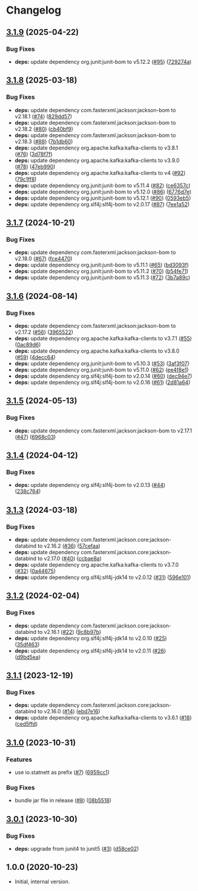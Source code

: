 # Changelog

## [3.1.9](https://github.com/statnett/k3a-spiffe-principal-builder/compare/v3.1.8...v3.1.9) (2025-04-22)


### Bug Fixes

* **deps:** update dependency org.junit:junit-bom to v5.12.2 ([#95](https://github.com/statnett/k3a-spiffe-principal-builder/issues/95)) ([729274a](https://github.com/statnett/k3a-spiffe-principal-builder/commit/729274af3c707f71329dbe932c8996d4679d9765))

## [3.1.8](https://github.com/statnett/k3a-spiffe-principal-builder/compare/v3.1.7...v3.1.8) (2025-03-18)


### Bug Fixes

* **deps:** update dependency com.fasterxml.jackson:jackson-bom to v2.18.1 ([#74](https://github.com/statnett/k3a-spiffe-principal-builder/issues/74)) ([829dd57](https://github.com/statnett/k3a-spiffe-principal-builder/commit/829dd575bffcb1536a9e44f3d537f87de0a133bf))
* **deps:** update dependency com.fasterxml.jackson:jackson-bom to v2.18.2 ([#80](https://github.com/statnett/k3a-spiffe-principal-builder/issues/80)) ([cb40bf9](https://github.com/statnett/k3a-spiffe-principal-builder/commit/cb40bf97ea0e02934ee3f06426d3153151d126ea))
* **deps:** update dependency com.fasterxml.jackson:jackson-bom to v2.18.3 ([#88](https://github.com/statnett/k3a-spiffe-principal-builder/issues/88)) ([7b1db60](https://github.com/statnett/k3a-spiffe-principal-builder/commit/7b1db607344a07867f76d1761ebd30122625383a))
* **deps:** update dependency org.apache.kafka:kafka-clients to v3.8.1 ([#76](https://github.com/statnett/k3a-spiffe-principal-builder/issues/76)) ([3d78f7f](https://github.com/statnett/k3a-spiffe-principal-builder/commit/3d78f7fa22426373e6fbea51c3e040dbba6285a3))
* **deps:** update dependency org.apache.kafka:kafka-clients to v3.9.0 ([#78](https://github.com/statnett/k3a-spiffe-principal-builder/issues/78)) ([47eb990](https://github.com/statnett/k3a-spiffe-principal-builder/commit/47eb990bc4c73e87a7e40d02442b9196fdb6bec8))
* **deps:** update dependency org.apache.kafka:kafka-clients to v4 ([#92](https://github.com/statnett/k3a-spiffe-principal-builder/issues/92)) ([79c1ff8](https://github.com/statnett/k3a-spiffe-principal-builder/commit/79c1ff85656b231022baeb419260dc6fb5e3f666))
* **deps:** update dependency org.junit:junit-bom to v5.11.4 ([#82](https://github.com/statnett/k3a-spiffe-principal-builder/issues/82)) ([ce6357c](https://github.com/statnett/k3a-spiffe-principal-builder/commit/ce6357c24945b9c18122b7957ef9735c30efcd5a))
* **deps:** update dependency org.junit:junit-bom to v5.12.0 ([#86](https://github.com/statnett/k3a-spiffe-principal-builder/issues/86)) ([6776d7e](https://github.com/statnett/k3a-spiffe-principal-builder/commit/6776d7ec7098d6428442842400ab2d99d73ae114))
* **deps:** update dependency org.junit:junit-bom to v5.12.1 ([#90](https://github.com/statnett/k3a-spiffe-principal-builder/issues/90)) ([0593eb5](https://github.com/statnett/k3a-spiffe-principal-builder/commit/0593eb5057f99505739332b7d70d083cf7e0c9c1))
* **deps:** update dependency org.slf4j:slf4j-bom to v2.0.17 ([#87](https://github.com/statnett/k3a-spiffe-principal-builder/issues/87)) ([7ee1a52](https://github.com/statnett/k3a-spiffe-principal-builder/commit/7ee1a52c224ea96b5e17984944150192f5e97e96))

## [3.1.7](https://github.com/statnett/k3a-spiffe-principal-builder/compare/v3.1.6...v3.1.7) (2024-10-21)


### Bug Fixes

* **deps:** update dependency com.fasterxml.jackson:jackson-bom to v2.18.0 ([#67](https://github.com/statnett/k3a-spiffe-principal-builder/issues/67)) ([fce4470](https://github.com/statnett/k3a-spiffe-principal-builder/commit/fce44700bf1752c15e1f5e85485f7cbbeead57f0))
* **deps:** update dependency org.junit:junit-bom to v5.11.1 ([#65](https://github.com/statnett/k3a-spiffe-principal-builder/issues/65)) ([bd3093f](https://github.com/statnett/k3a-spiffe-principal-builder/commit/bd3093f6d7901b7e6cb02811fed5c304a5c04adc))
* **deps:** update dependency org.junit:junit-bom to v5.11.2 ([#70](https://github.com/statnett/k3a-spiffe-principal-builder/issues/70)) ([b54fe71](https://github.com/statnett/k3a-spiffe-principal-builder/commit/b54fe71c563f424ac47a3b7f1ce7762205cb9ebe))
* **deps:** update dependency org.junit:junit-bom to v5.11.3 ([#72](https://github.com/statnett/k3a-spiffe-principal-builder/issues/72)) ([3b7a89c](https://github.com/statnett/k3a-spiffe-principal-builder/commit/3b7a89c7d9528034c00701b42aa5e2a109d05518))

## [3.1.6](https://github.com/statnett/k3a-spiffe-principal-builder/compare/v3.1.5...v3.1.6) (2024-08-14)


### Bug Fixes

* **deps:** update dependency com.fasterxml.jackson:jackson-bom to v2.17.2 ([#56](https://github.com/statnett/k3a-spiffe-principal-builder/issues/56)) ([3965522](https://github.com/statnett/k3a-spiffe-principal-builder/commit/39655226df6985bc109228d79374a3f991e3c370))
* **deps:** update dependency org.apache.kafka:kafka-clients to v3.7.1 ([#55](https://github.com/statnett/k3a-spiffe-principal-builder/issues/55)) ([0ac89d6](https://github.com/statnett/k3a-spiffe-principal-builder/commit/0ac89d6e98abb589f09ab13fbbc7f60b46330407))
* **deps:** update dependency org.apache.kafka:kafka-clients to v3.8.0 ([#59](https://github.com/statnett/k3a-spiffe-principal-builder/issues/59)) ([4decc64](https://github.com/statnett/k3a-spiffe-principal-builder/commit/4decc6470eabb2a7bf364d0f17b8cb72bd189ca0))
* **deps:** update dependency org.junit:junit-bom to v5.10.3 ([#53](https://github.com/statnett/k3a-spiffe-principal-builder/issues/53)) ([3af3f07](https://github.com/statnett/k3a-spiffe-principal-builder/commit/3af3f07bfb2c7d83fecef784389fbec8ab11fa28))
* **deps:** update dependency org.junit:junit-bom to v5.11.0 ([#62](https://github.com/statnett/k3a-spiffe-principal-builder/issues/62)) ([ee4f8e1](https://github.com/statnett/k3a-spiffe-principal-builder/commit/ee4f8e1f82e1f149f287c6aaa922fb85c8757fd7))
* **deps:** update dependency org.slf4j:slf4j-bom to v2.0.14 ([#60](https://github.com/statnett/k3a-spiffe-principal-builder/issues/60)) ([dec94e7](https://github.com/statnett/k3a-spiffe-principal-builder/commit/dec94e7ebdfc27d12e85a9cde0903b3b9b0aa7c7))
* **deps:** update dependency org.slf4j:slf4j-bom to v2.0.16 ([#61](https://github.com/statnett/k3a-spiffe-principal-builder/issues/61)) ([2d81a64](https://github.com/statnett/k3a-spiffe-principal-builder/commit/2d81a641113e4d8ca5df69134ebca7e9965578f6))

## [3.1.5](https://github.com/statnett/k3a-spiffe-principal-builder/compare/v3.1.4...v3.1.5) (2024-05-13)


### Bug Fixes

* **deps:** update dependency com.fasterxml.jackson:jackson-bom to v2.17.1 ([#47](https://github.com/statnett/k3a-spiffe-principal-builder/issues/47)) ([6968c03](https://github.com/statnett/k3a-spiffe-principal-builder/commit/6968c03c616e87589036d609f208aed08033e2aa))

## [3.1.4](https://github.com/statnett/k3a-spiffe-principal-builder/compare/v3.1.3...v3.1.4) (2024-04-12)


### Bug Fixes

* **deps:** update dependency org.slf4j:slf4j-bom to v2.0.13 ([#44](https://github.com/statnett/k3a-spiffe-principal-builder/issues/44)) ([238c764](https://github.com/statnett/k3a-spiffe-principal-builder/commit/238c764eece3d7065380aba9276dfe4428fbab2c))

## [3.1.3](https://github.com/statnett/k3a-spiffe-principal-builder/compare/v3.1.2...v3.1.3) (2024-03-18)


### Bug Fixes

* **deps:** update dependency com.fasterxml.jackson.core:jackson-databind to v2.16.2 ([#36](https://github.com/statnett/k3a-spiffe-principal-builder/issues/36)) ([57cefaa](https://github.com/statnett/k3a-spiffe-principal-builder/commit/57cefaa91ecd46210e76880575e253b4da0f2e30))
* **deps:** update dependency com.fasterxml.jackson.core:jackson-databind to v2.17.0 ([#40](https://github.com/statnett/k3a-spiffe-principal-builder/issues/40)) ([ccbae8a](https://github.com/statnett/k3a-spiffe-principal-builder/commit/ccbae8a4d34a3ec17b808dca11cc364f27f678c6))
* **deps:** update dependency org.apache.kafka:kafka-clients to v3.7.0 ([#32](https://github.com/statnett/k3a-spiffe-principal-builder/issues/32)) ([0a44675](https://github.com/statnett/k3a-spiffe-principal-builder/commit/0a446755082b330d75a34181d3f9123807b6c06b))
* **deps:** update dependency org.slf4j:slf4j-jdk14 to v2.0.12 ([#31](https://github.com/statnett/k3a-spiffe-principal-builder/issues/31)) ([596e101](https://github.com/statnett/k3a-spiffe-principal-builder/commit/596e1015da464f6ef62530eb4b66c6251ab860d6))

## [3.1.2](https://github.com/statnett/k3a-spiffe-principal-builder/compare/v3.1.1...v3.1.2) (2024-02-04)


### Bug Fixes

* **deps:** update dependency com.fasterxml.jackson.core:jackson-databind to v2.16.1 ([#22](https://github.com/statnett/k3a-spiffe-principal-builder/issues/22)) ([9c8b97b](https://github.com/statnett/k3a-spiffe-principal-builder/commit/9c8b97bed591c285348234f4d964246d66b3979b))
* **deps:** update dependency org.slf4j:slf4j-jdk14 to v2.0.10 ([#25](https://github.com/statnett/k3a-spiffe-principal-builder/issues/25)) ([35df463](https://github.com/statnett/k3a-spiffe-principal-builder/commit/35df463744e79d49f8ef8aa7e1bdbdab72726cd1))
* **deps:** update dependency org.slf4j:slf4j-jdk14 to v2.0.11 ([#26](https://github.com/statnett/k3a-spiffe-principal-builder/issues/26)) ([d9bd5ea](https://github.com/statnett/k3a-spiffe-principal-builder/commit/d9bd5eaf9fa2537f1711f8b9088c6294ac89b069))

## [3.1.1](https://github.com/statnett/k3a-spiffe-principal-builder/compare/v3.1.0...v3.1.1) (2023-12-19)


### Bug Fixes

* **deps:** update dependency com.fasterxml.jackson.core:jackson-databind to v2.16.0 ([#14](https://github.com/statnett/k3a-spiffe-principal-builder/issues/14)) ([ebd7e16](https://github.com/statnett/k3a-spiffe-principal-builder/commit/ebd7e16dd5b7c6359c6d30e91ee001d810c7dcf0))
* **deps:** update dependency org.apache.kafka:kafka-clients to v3.6.1 ([#18](https://github.com/statnett/k3a-spiffe-principal-builder/issues/18)) ([ced5ffd](https://github.com/statnett/k3a-spiffe-principal-builder/commit/ced5ffd51b866d566c34056bc6c5103c70e66c72))

## [3.1.0](https://github.com/statnett/k3a-spiffe-principal-builder/compare/v3.0.1...v3.1.0) (2023-10-31)


### Features

* use io.statnett as prefix ([#7](https://github.com/statnett/k3a-spiffe-principal-builder/issues/7)) ([6959cc1](https://github.com/statnett/k3a-spiffe-principal-builder/commit/6959cc15156b6eb6c8c2c42947dd610964884029))


### Bug Fixes

* bundle jar file in release ([#8](https://github.com/statnett/k3a-spiffe-principal-builder/issues/8)) ([08b5518](https://github.com/statnett/k3a-spiffe-principal-builder/commit/08b5518057d96de5baacb5df5c846ef01575de6e))

## [3.0.1](https://github.com/statnett/k3a-spiffe-principal-builder/compare/v3.0.0...v3.0.1) (2023-10-30)


### Bug Fixes

* **deps:** upgrade from junit4 to junit5 ([#3](https://github.com/statnett/k3a-spiffe-principal-builder/issues/3)) ([d58ce02](https://github.com/statnett/k3a-spiffe-principal-builder/commit/d58ce022c5e3cc4fe1fbb17d18004c4bc791fe5d))

## 1.0.0 (2020-10-23)

* Initial, internal version.
